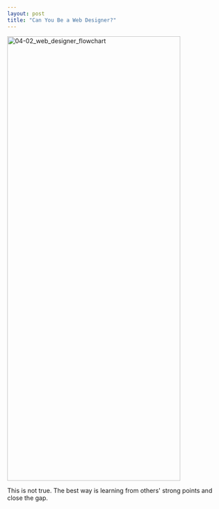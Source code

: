 ```yaml
---
layout: post
title: "Can You Be a Web Designer?"
---
```


<a href="http://www.freetofeel.com/2009/10/can-you-be-a-web-designer/04-02_web_designer_flowchart/" rel="attachment wp-att-201"><img src="http://www.freetofeel.com/wp-content/uploads/2009/10/04-02_web_designer_flowchart-398x1024.jpg" alt="04-02_web_designer_flowchart" title="04-02_web_designer_flowchart" width="398" height="1024" class="aligncenter size-large wp-image-201" /></a>

This is not true. The best way is learning from others' strong points and close the gap.